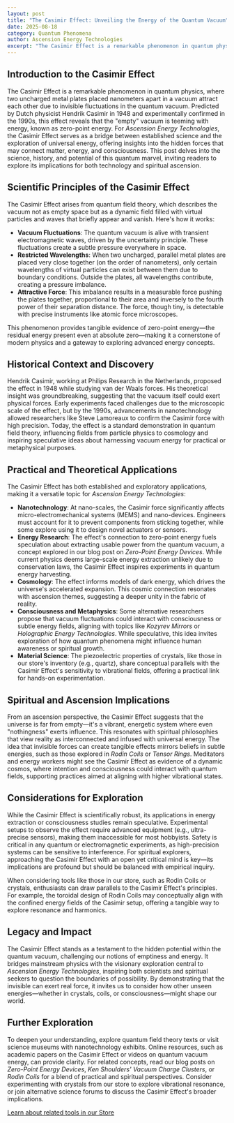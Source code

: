 ```yaml
---
layout: post
title: "The Casimir Effect: Unveiling the Energy of the Quantum Vacuum"
date: 2025-08-18
category: Quantum Phenomena
author: Ascension Energy Technologies
excerpt: "The Casimir Effect is a remarkable phenomenon in quantum physics, where two uncharged metal plates placed nanometers apart in a vacuum attract each other due to invisible fluctuations in the quantum vacuum."
---
```


## Introduction to the Casimir Effect

The Casimir Effect is a remarkable phenomenon in quantum physics, where two uncharged metal plates placed nanometers apart in a vacuum attract each other due to invisible fluctuations in the quantum vacuum. Predicted by Dutch physicist Hendrik Casimir in 1948 and experimentally confirmed in the 1990s, this effect reveals that the "empty" vacuum is teeming with energy, known as zero-point energy. For *Ascension Energy Technologies*, the Casimir Effect serves as a bridge between established science and the exploration of universal energy, offering insights into the hidden forces that may connect matter, energy, and consciousness. This post delves into the science, history, and potential of this quantum marvel, inviting readers to explore its implications for both technology and spiritual ascension.

## Scientific Principles of the Casimir Effect

The Casimir Effect arises from quantum field theory, which describes the vacuum not as empty space but as a dynamic field filled with virtual particles and waves that briefly appear and vanish. Here's how it works:

- **Vacuum Fluctuations**: The quantum vacuum is alive with transient electromagnetic waves, driven by the uncertainty principle. These fluctuations create a subtle pressure everywhere in space.
- **Restricted Wavelengths**: When two uncharged, parallel metal plates are placed very close together (on the order of nanometers), only certain wavelengths of virtual particles can exist between them due to boundary conditions. Outside the plates, all wavelengths contribute, creating a pressure imbalance.
- **Attractive Force**: This imbalance results in a measurable force pushing the plates together, proportional to their area and inversely to the fourth power of their separation distance. The force, though tiny, is detectable with precise instruments like atomic force microscopes.

This phenomenon provides tangible evidence of zero-point energy—the residual energy present even at absolute zero—making it a cornerstone of modern physics and a gateway to exploring advanced energy concepts.

## Historical Context and Discovery

Hendrik Casimir, working at Philips Research in the Netherlands, proposed the effect in 1948 while studying van der Waals forces. His theoretical insight was groundbreaking, suggesting that the vacuum itself could exert physical forces. Early experiments faced challenges due to the microscopic scale of the effect, but by the 1990s, advancements in nanotechnology allowed researchers like Steve Lamoreaux to confirm the Casimir force with high precision. Today, the effect is a standard demonstration in quantum field theory, influencing fields from particle physics to cosmology and inspiring speculative ideas about harnessing vacuum energy for practical or metaphysical purposes.

## Practical and Theoretical Applications

The Casimir Effect has both established and exploratory applications, making it a versatile topic for *Ascension Energy Technologies*:

- **Nanotechnology**: At nano-scales, the Casimir force significantly affects micro-electromechanical systems (MEMS) and nano-devices. Engineers must account for it to prevent components from sticking together, while some explore using it to design novel actuators or sensors.
- **Energy Research**: The effect's connection to zero-point energy fuels speculation about extracting usable power from the quantum vacuum, a concept explored in our blog post on *Zero-Point Energy Devices*. While current physics deems large-scale energy extraction unlikely due to conservation laws, the Casimir Effect inspires experiments in quantum energy harvesting.
- **Cosmology**: The effect informs models of dark energy, which drives the universe's accelerated expansion. This cosmic connection resonates with ascension themes, suggesting a deeper unity in the fabric of reality.
- **Consciousness and Metaphysics**: Some alternative researchers propose that vacuum fluctuations could interact with consciousness or subtle energy fields, aligning with topics like *Kozyrev Mirrors* or *Holographic Energy Technologies*. While speculative, this idea invites exploration of how quantum phenomena might influence human awareness or spiritual growth.
- **Material Science**: The piezoelectric properties of crystals, like those in our store's inventory (e.g., quartz), share conceptual parallels with the Casimir Effect's sensitivity to vibrational fields, offering a practical link for hands-on experimentation.

## Spiritual and Ascension Implications

From an ascension perspective, the Casimir Effect suggests that the universe is far from empty—it's a vibrant, energetic system where even "nothingness" exerts influence. This resonates with spiritual philosophies that view reality as interconnected and infused with universal energy. The idea that invisible forces can create tangible effects mirrors beliefs in subtle energies, such as those explored in *Rodin Coils* or *Tensor Rings*. Meditators and energy workers might see the Casimir Effect as evidence of a dynamic cosmos, where intention and consciousness could interact with quantum fields, supporting practices aimed at aligning with higher vibrational states.

## Considerations for Exploration

While the Casimir Effect is scientifically robust, its applications in energy extraction or consciousness studies remain speculative. Experimental setups to observe the effect require advanced equipment (e.g., ultra-precise sensors), making them inaccessible for most hobbyists. Safety is critical in any quantum or electromagnetic experiments, as high-precision systems can be sensitive to interference. For spiritual explorers, approaching the Casimir Effect with an open yet critical mind is key—its implications are profound but should be balanced with empirical inquiry.

When considering tools like those in our store, such as Rodin Coils or crystals, enthusiasts can draw parallels to the Casimir Effect's principles. For example, the toroidal design of Rodin Coils may conceptually align with the confined energy fields of the Casimir setup, offering a tangible way to explore resonance and harmonics.

## Legacy and Impact

The Casimir Effect stands as a testament to the hidden potential within the quantum vacuum, challenging our notions of emptiness and energy. It bridges mainstream physics with the visionary exploration central to *Ascension Energy Technologies*, inspiring both scientists and spiritual seekers to question the boundaries of possibility. By demonstrating that the invisible can exert real force, it invites us to consider how other unseen energies—whether in crystals, coils, or consciousness—might shape our world.

## Further Exploration

To deepen your understanding, explore quantum field theory texts or visit science museums with nanotechnology exhibits. Online resources, such as academic papers on the Casimir Effect or videos on quantum vacuum energy, can provide clarity. For related concepts, read our blog posts on *Zero-Point Energy Devices*, *Ken Shoulders' Vacuum Charge Clusters*, or *Rodin Coils* for a blend of practical and spiritual perspectives. Consider experimenting with crystals from our store to explore vibrational resonance, or join alternative science forums to discuss the Casimir Effect's broader implications.

[Learn about related tools in our Store](/store/)
